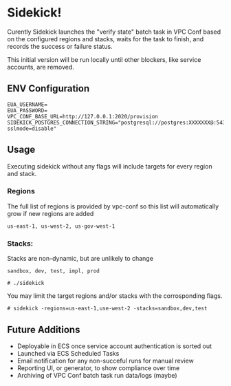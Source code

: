 # Sidekick!

Curently Sidekick launches the "verify state" batch task in VPC Conf based on the configured regions and stacks, waits for the task to finish, and records the success or failure status.

This initial version will be run locally until other blockers, like service accounts, are removed.

## ENV Configuration
```
EUA_USERNAME=
EUA_PASSWORD=
VPC_CONF_BASE_URL=http://127.0.0.1:2020/provision
SIDEKICK_POSTGRES_CONNECTION_STRING="postgresql://postgres:XXXXXXX@:5432/sidekick?sslmode=disable"
```

## Usage

Executing sidekick without any flags will include targets for every region and stack.

### Regions
The full list of regions is provided by vpc-conf so this list will automatically grow if new regions are added

`us-east-1, us-west-2, us-gov-west-1`

### Stacks:
Stacks are non-dynamic, but are unlikely to change

`sandbox, dev, test, impl, prod`

`# ./sidekick`

You may limit the target regions and/or stacks with the corrosponding flags.

`# sidekick -regions=us-east-1,use-west-2 -stacks=sandbox,dev,test`

## Future Additions
- Deployable in ECS once service account authentication is sorted out
- Launched via ECS Scheduled Tasks
- Email notification for any non-succeful runs for manual review
- Reporting UI, or generator, to show compliance over time
- Archiving of VPC Conf batch task run data/logs (maybe)